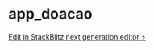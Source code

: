 # app_doacao

[Edit in StackBlitz next generation editor ⚡️](https://stackblitz.com/~/github.com/kleytonsousa44/app_doacao)